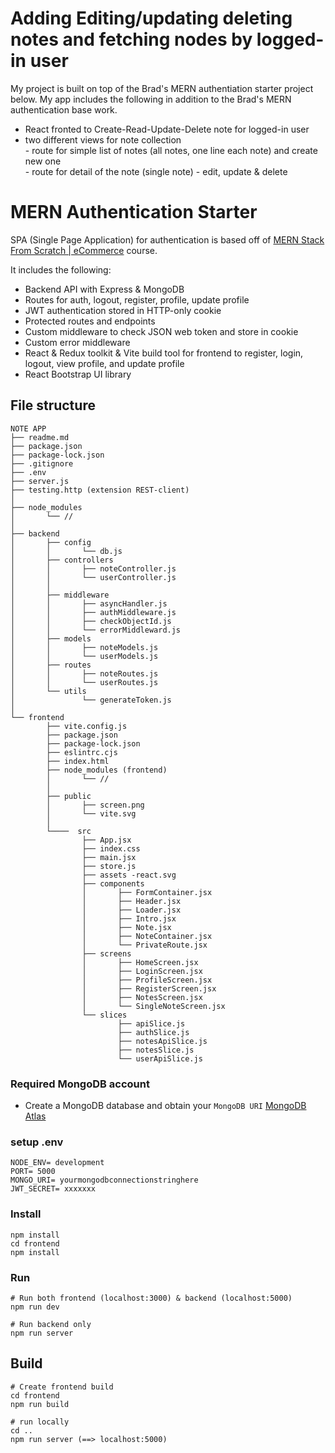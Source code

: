 # Adding Editing/updating deleting notes and fetching nodes by logged-in user

My project is built on top of the Brad's MERN authentiation starter project below.
My app includes the following in addition to the Brad's MERN authentication base work. 

 - React fronted to Create-Read-Update-Delete note for logged-in user
 - two different views for note collection  
        - route for simple list of notes (all notes, one line each note) and create new one  
        - route for detail of the note (single note) - edit, update & delete     


# MERN Authentication Starter

SPA (Single Page Application) for authentication is based off of [MERN Stack From Scratch | eCommerce](https://www.traversymedia.com/mern-stack-from-scratch) course.

It includes the following:

- Backend API with Express & MongoDB
- Routes for auth, logout, register, profile, update profile
- JWT authentication stored in HTTP-only cookie
- Protected routes and endpoints
- Custom middleware to check JSON web token and store in cookie
- Custom error middleware
- React & Redux toolkit & Vite build tool for frontend to register, login, logout, view profile, and update profile
- React Bootstrap UI library


## File structure

```
NOTE APP
├── readme.md
├── package.json
├── package-lock.json
├── .gitignore
├── .env
├── server.js
├── testing.http (extension REST-client)
│
├── node_modules
│       └── //
│
├── backend
│       ├── config
│       │       └── db.js
│       ├── controllers 
│       │       ├── noteController.js
│       │       └── userController.js
│       │                   
│       ├── middleware
│       │       ├── asyncHandler.js
│       │       ├── authMiddleware.js
│       │       ├── checkObjectId.js
│       │       └── errorMiddleward.js
│       ├── models 
│       │       ├── noteModels.js
│       │       └── userModels.js
│       ├── routes 
│       │       ├── noteRoutes.js
│       │       └── userRoutes.js
│       └── utils 
│               └── generateToken.js
│
└── frontend
        ├── vite.config.js
        ├── package.json 
        ├── package-lock.json
        ├── eslintrc.cjs
        ├── index.html
        ├── node_modules (frontend)
        │       └── //
        │
        ├── public
        │       ├── screen.png
        │       └── vite.svg
        │                   
        └────  src
                ├── App.jsx
                ├── index.css
                ├── main.jsx
                ├── store.js
                ├── assets -react.svg
                ├── components
                │       ├── FormContainer.jsx   
                │       ├── Header.jsx
                │       ├── Loader.jsx
                │       ├── Intro.jsx
                │       ├── Note.jsx
                │       ├── NoteContainer.jsx
                │       └── PrivateRoute.jsx
                ├── screens
                │       ├── HomeScreen.jsx   
                │       ├── LoginScreen.jsx
                │       ├── ProfileScreen.jsx
                │       ├── RegisterScreen.jsx
                │       ├── NotesScreen.jsx
                │       └── SingleNoteScreen.jsx
                └── slices
                        ├── apiSlice.js   
                        ├── authSlice.js
                        ├── notesApiSlice.js
                        ├── notesSlice.js
                        └── userApiSlice.js

```    


### Required MongoDB account

- Create a MongoDB database and obtain your `MongoDB URI` [MongoDB Atlas](https://www.mongodb.com/cloud/atlas/register)


### setup .env

``` 
NODE_ENV= development
PORT= 5000
MONGO_URI= yourmongodbconnectionstringhere
JWT_SECRET= xxxxxxx

```

### Install 

```
npm install
cd frontend
npm install
```

### Run

```
# Run both frontend (localhost:3000) & backend (localhost:5000)
npm run dev

# Run backend only
npm run server
```

## Build 

```
# Create frontend build
cd frontend
npm run build

# run locally
cd ..
npm run server (==> localhost:5000) 
```
